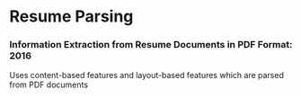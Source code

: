 # Resume Parsing

### Information Extraction from Resume Documents in PDF Format: 2016
Uses content-based features and layout-based features which are parsed from PDF documents
